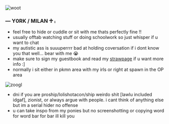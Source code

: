 ![woot](https://media1.tenor.com/m/Ig2RM4zD0uAAAAAC/one-piece-op.gif)
### — Y0RK / MILAN ♱ ⨾
- feel free to hide or cuddle or sit with me thats perfectly fine !!
- usually offtab watching stuff or doing schoolwork so just whisper if u want to chat
- my autistic ass is suuuperrrr bad at holding coversation if i dont know you that well... bear with me 😭
- make sure to sign my guestbook and read my [strawpage](https://crossguild.straw.page) if u want more info :]
- normally i sit either in pkmn area with my irls or right at spawn in the OP area

![zoogl](https://media1.tenor.com/m/AXftSQneL_4AAAAC/one-piece-egghead-op.gif)
- dni if you are proship/lolishotacon/ship weirdo shit [lawlu included idgaf], zionist, or always argue with people. i cant think of anything else but im a serial hider no offense
- u can take inspo from my ponies but no screenshotting or copying word for word bar for bar ill kill you
